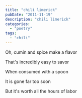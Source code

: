 ```yaml
---
title: "chili limerick"
pubDate: "2011-11-19"
description: "chili limerick"
categories:
  - "poetry"
tags:
  - "chili"
---
```


Oh, cumin and spice make a flavor

That's incredibly easy to savor

When consumed with a spoon

It is gone far too soon

But it's worth all the hours of labor
